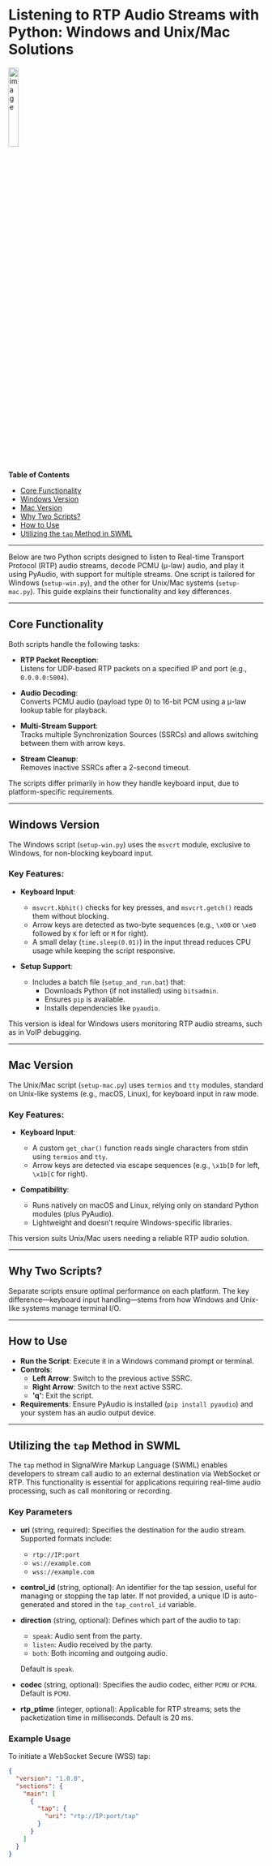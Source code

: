 # Listening to RTP Audio Streams with Python: Windows and Unix/Mac Solutions

<img src="https://github.com/user-attachments/assets/11558fc8-9fc5-449d-9a9a-4f495f9d140b" alt="image" style="width:20%;">


**Table of Contents**

- [Core Functionality](#core-functionality)
- [Windows Version](#windows-version)
- [Mac Version](#mac-version)
- [Why Two Scripts?](#why-two-scripts)
- [How to Use](#how-to-use)
- [Utilizing the `tap` Method in SWML](#utilizing-the-tap-method-in-swml)

---

Below are two Python scripts designed to listen to Real-time Transport Protocol (RTP) audio streams, decode PCMU (μ-law) audio, and play it using PyAudio, with support for multiple streams. One script is tailored for Windows (`setup-win.py`), and the other for Unix/Mac systems (`setup-mac.py`). This guide explains their functionality and key differences.

---

## Core Functionality

Both scripts handle the following tasks:

- **RTP Packet Reception**:  
  Listens for UDP-based RTP packets on a specified IP and port (e.g., `0.0.0.0:5004`).

- **Audio Decoding**:  
  Converts PCMU audio (payload type 0) to 16-bit PCM using a μ-law lookup table for playback.

- **Multi-Stream Support**:  
  Tracks multiple Synchronization Sources (SSRCs) and allows switching between them with arrow keys.

- **Stream Cleanup**:  
  Removes inactive SSRCs after a 2-second timeout.

The scripts differ primarily in how they handle keyboard input, due to platform-specific requirements.

---

## Windows Version

The Windows script (`setup-win.py`) uses the `msvcrt` module, exclusive to Windows, for non-blocking keyboard input.

### Key Features:
- **Keyboard Input**:  
  - `msvcrt.kbhit()` checks for key presses, and `msvcrt.getch()` reads them without blocking.  
  - Arrow keys are detected as two-byte sequences (e.g., `\x00` or `\xe0` followed by `K` for left or `M` for right).  
  - A small delay (`time.sleep(0.01)`) in the input thread reduces CPU usage while keeping the script responsive.

- **Setup Support**:  
  - Includes a batch file (`setup_and_run.bat`) that:  
    - Downloads Python (if not installed) using `bitsadmin`.  
    - Ensures `pip` is available.  
    - Installs dependencies like `pyaudio`.

This version is ideal for Windows users monitoring RTP audio streams, such as in VoIP debugging.

---

## Mac Version

The Unix/Mac script (`setup-mac.py`) uses `termios` and `tty` modules, standard on Unix-like systems (e.g., macOS, Linux), for keyboard input in raw mode.

### Key Features:
- **Keyboard Input**:  
  - A custom `get_char()` function reads single characters from stdin using `termios` and `tty`.  
  - Arrow keys are detected via escape sequences (e.g., `\x1b[D` for left, `\x1b[C` for right).

- **Compatibility**:  
  - Runs natively on macOS and Linux, relying only on standard Python modules (plus PyAudio).  
  - Lightweight and doesn’t require Windows-specific libraries.

This version suits Unix/Mac users needing a reliable RTP audio solution.

---

## Why Two Scripts?

Separate scripts ensure optimal performance on each platform. The key difference—keyboard input handling—stems from how Windows and Unix-like systems manage terminal I/O.

---

## How to Use

- **Run the Script**: Execute it in a Windows command prompt or terminal.
- **Controls**:
  - **Left Arrow**: Switch to the previous active SSRC.
  - **Right Arrow**: Switch to the next active SSRC.
  - **'q'**: Exit the script.
- **Requirements**: Ensure PyAudio is installed (`pip install pyaudio`) and your system has an audio output device.

---

## Utilizing the `tap` Method in SWML

The `tap` method in SignalWire Markup Language (SWML) enables developers to stream call audio to an external destination via WebSocket or RTP. This functionality is essential for applications requiring real-time audio processing, such as call monitoring or recording.

### Key Parameters

- **uri** (string, required): Specifies the destination for the audio stream. Supported formats include:
  - `rtp://IP:port`
  - `ws://example.com`
  - `wss://example.com`

- **control_id** (string, optional): An identifier for the tap session, useful for managing or stopping the tap later. If not provided, a unique ID is auto-generated and stored in the `tap_control_id` variable.

- **direction** (string, optional): Defines which part of the audio to tap:
  - `speak`: Audio sent from the party.
  - `listen`: Audio received by the party.
  - `both`: Both incoming and outgoing audio.

  Default is `speak`.

- **codec** (string, optional): Specifies the audio codec, either `PCMU` or `PCMA`. Default is `PCMU`.

- **rtp_ptime** (integer, optional): Applicable for RTP streams; sets the packetization time in milliseconds. Default is 20 ms.

### Example Usage

To initiate a WebSocket Secure (WSS) tap:

```json
{
  "version": "1.0.0",
  "sections": {
    "main": [
      {
        "tap": {
          "uri": "rtp://IP:port/tap"
        }
      }
    ]
  }
}

